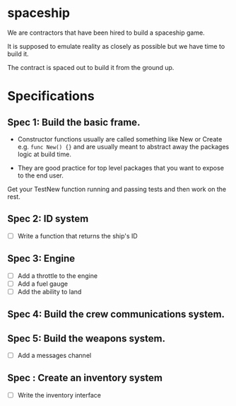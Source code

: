 spaceship
=========

We are contractors that have been hired to build a spaceship game. 

It is supposed to emulate reality as closely as possible but we have time to build it.

The contract is spaced out to build it from the ground up. 

Specifications
==============

## Spec 1: Build the basic frame. 

* Constructor functions usually are called something like New or Create
e.g. `func New() {}` and are usually meant to abstract away the packages
logic at build time.

* They are good practice for top level packages
that you want to expose to the end user.

Get your TestNew function running and passing tests and then work on the rest.

## Spec 2: ID system
- [ ] Write a function that returns the ship's ID
## Spec 3: Engine 
- [ ] Add a throttle to the engine
- [ ] Add a fuel gauge
- [ ] Add the ability to land
## Spec 4: Build the crew communications system.
## Spec 5: Build the weapons system.
- [ ] Add a messages channel
## Spec : Create an inventory system
- [ ] Write the inventory interface
